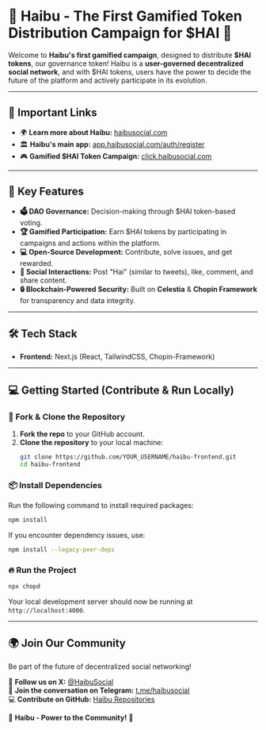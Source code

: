# 🐝 Haibu - The First Gamified Token Distribution Campaign for $HAI 🚀

Welcome to **Haibu's first gamified campaign**, designed to distribute **$HAI tokens**, our governance token! Haibu is a **user-governed decentralized social network**, and with $HAI tokens, users have the power to decide the future of the platform and actively participate in its evolution.

---

## 🔗 Important Links

- 🌍 **Learn more about Haibu:** [haibusocial.com](https://www.haibusocial.com/)  
- 🏛️ **Haibu's main app:** [app.haibusocial.com/auth/register](https://app.haibusocial.com/auth/register)  
- 🎮 **Gamified $HAI Token Campaign:** [click.haibusocial.com](https://click.haibusocial.com/)  

---

## 🌟 Key Features

- **🗳️ DAO Governance:** Decision-making through $HAI token-based voting.  
- **🏆 Gamified Participation:** Earn $HAI tokens by participating in campaigns and actions within the platform.  
- **💻 Open-Source Development:** Contribute, solve issues, and get rewarded.  
- **💬 Social Interactions:** Post "Hai" (similar to tweets), like, comment, and share content.  
- **🔒 Blockchain-Powered Security:** Built on **Celestia** & **Chopin Framework** for transparency and data integrity.  

---

## 🛠️ Tech Stack

- **Frontend:** Next.js (React, TailwindCSS, Chopin-Framework)  

---


## 💻 Getting Started (Contribute & Run Locally)

### 🚀 Fork & Clone the Repository

1. **Fork the repo** to your GitHub account.
2. **Clone the repository** to your local machine:
   ```sh
   git clone https://github.com/YOUR_USERNAME/haibu-frontend.git
   cd haibu-frontend
   ```

### 📦 Install Dependencies

Run the following command to install required packages:

```sh
npm install
```

If you encounter dependency issues, use:

```sh
npm install --legacy-peer-deps
```

### 🔥 Run the Project

```sh
npx chopd
```

Your local development server should now be running at `http://localhost:4000`.

---

## 🌍 Join Our Community

Be part of the future of decentralized social networking!

📢 **Follow us on X:** [@HaibuSocial](https://x.com/haibusocial)  
💬 **Join the conversation on Telegram:** [t.me/haibusocial](https://t.me/haibusocial)  
💻 **Contribute on GitHub:** [Haibu Repositories](https://github.com/Haibu-Project)

🚀 **Haibu - Power to the Community!** 🐝
